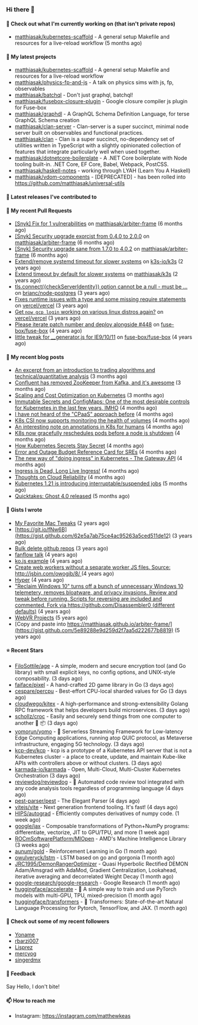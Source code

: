### Hi there 👋

#### 👷 Check out what I'm currently working on (that isn't private repos)

- [matthiasak/kubernetes-scaffold](https://github.com/matthiasak/kubernetes-scaffold) - A general setup Makefile and resources for a live-reload workflow (5 months ago)

#### 🌱 My latest projects

- [matthiasak/kubernetes-scaffold](https://github.com/matthiasak/kubernetes-scaffold) - A general setup Makefile and resources for a live-reload workflow
- [matthiasak/physics-fp-and-js](https://github.com/matthiasak/physics-fp-and-js) - A talk on physics sims with js, fp, observables
- [matthiasak/batchql](https://github.com/matthiasak/batchql) - Don&#39;t just graphql, batchql!
- [matthiasak/fusebox-closure-plugin](https://github.com/matthiasak/fusebox-closure-plugin) - Google closure compiler js plugin for Fuse-box
- [matthiasak/graphdl](https://github.com/matthiasak/graphdl) - A GraphQL Schema Definition Language, for terse GraphQL Schema creation
- [matthiasak/clan-server](https://github.com/matthiasak/clan-server) - Clan-server is a super succinct, minimal node server built on observables and functional practices.
- [matthiasak/clan](https://github.com/matthiasak/clan) - Clan is a super succinct, no-dependency set of utilities written in TypeScript with a slightly opinionated collection of features that integrate particularly well when used together.
- [matthiasak/dotnetcore-boilerplate](https://github.com/matthiasak/dotnetcore-boilerplate) - A .NET Core boilerplate with Node tooling built-in. .NET Core, EF Core, Babel, Webpack, PostCSS.
- [matthiasak/haskell-notes](https://github.com/matthiasak/haskell-notes) - working through LYAH (Learn You A Haskell)
- [matthiasak/vdom-components](https://github.com/matthiasak/vdom-components) - [DEPRECATED] - has been rolled into https://github.com/matthiasak/universal-utils

#### 🔭 Latest releases I've contributed to


#### 🔨 My recent Pull Requests

- [[Snyk] Fix for 1 vulnerabilities](https://github.com/matthiasak/arbiter-frame/pull/25) on [matthiasak/arbiter-frame](https://github.com/matthiasak/arbiter-frame) (6 months ago)
- [[Snyk] Security upgrade exorcist from 0.4.0 to 2.0.0](https://github.com/matthiasak/arbiter-frame/pull/24) on [matthiasak/arbiter-frame](https://github.com/matthiasak/arbiter-frame) (6 months ago)
- [[Snyk] Security upgrade sane from 1.7.0 to 4.0.2](https://github.com/matthiasak/arbiter-frame/pull/23) on [matthiasak/arbiter-frame](https://github.com/matthiasak/arbiter-frame) (6 months ago)
- [Extend/remove systemd timeout for slower systems](https://github.com/k3s-io/k3s/pull/226) on [k3s-io/k3s](https://github.com/k3s-io/k3s) (2 years ago)
- [Extend timeout by default for slower systems](https://github.com/matthiasak/k3s/pull/1) on [matthiasak/k3s](https://github.com/matthiasak/k3s) (2 years ago)
- [tls.connect({checkServerIdentity}) option cannot be a null - must be …](https://github.com/brianc/node-postgres/pull/1638) on [brianc/node-postgres](https://github.com/brianc/node-postgres) (3 years ago)
- [Fixes runtime issues with a type and some missing require statements](https://github.com/vercel/vercel/pull/946) on [vercel/vercel](https://github.com/vercel/vercel) (3 years ago)
- [Get `now gcp login` working on various linux distros again?](https://github.com/vercel/vercel/pull/944) on [vercel/vercel](https://github.com/vercel/vercel) (3 years ago)
- [Please iterate patch number and deploy alongside #448](https://github.com/fuse-box/fuse-box/pull/450) on [fuse-box/fuse-box](https://github.com/fuse-box/fuse-box) (4 years ago)
- [little tweak for __generator.js for IE9/10/11](https://github.com/fuse-box/fuse-box/pull/448) on [fuse-box/fuse-box](https://github.com/fuse-box/fuse-box) (4 years ago)

#### 📜 My recent blog posts

- [An excerpt from an introduction to trading algorithms and technical/quantitative analysis](https://keas.app/an-excerpt-from-an-introduction-to-trading-algorithms-and-technical-quantitative-analysis/) (3 months ago)
- [Confluent has removed ZooKeeper from Kafka, and it&#39;s awesome](https://keas.app/confluent-has-removed-zookeeper-from-kafka-and-its-awesome/) (3 months ago)
- [Scaling and Cost Optimization on Kubernetes](https://keas.app/scaling-architectures-and-costs/) (3 months ago)
- [Immutable Secrets and ConfigMaps: One of the most desirable controls for Kubernetes in the last few years, IMHO](https://keas.app/immutable-secrets-and-configmaps-one-of-the-most-desirable-controls-for-kubernetes-in-the-last-few-years-imho/) (4 months ago)
- [I have not heard of the &#34;CPaaS&#34; approach before](https://keas.app/i-have-not-heard-of-the-cpaas-approach-before/) (4 months ago)
- [K8s CSI now supports monitoring the health of volumes](https://keas.app/k8s-csi-now-supports-monitoring-the-health-of-volumes/) (4 months ago)
- [An interesting note on annotations in K8s for humans](https://keas.app/an-interesting-note-on-annotations-in-k8s-for-humans/) (4 months ago)
- [K8s now gracefully reschedules pods before a node is shutdown](https://keas.app/k8s-now-gracefully-reschedules-pods-before-a-node-is-shutdown/) (4 months ago)
- [How Kubernetes Secrets Stay Secret](https://keas.app/how-kubernetes-secrets-stay-secret/) (4 months ago)
- [Error and Outage Budget Reference Card for SREs](https://keas.app/error-and-outage-budget-reference-card-for-sres/) (4 months ago)
- [The new way of &#34;doing ingress&#34; in Kubernetes - The Gateway API](https://keas.app/the-new-way-of-doing-ingress-in-kubernetes-the-gateway-api/) (4 months ago)
- [Ingress is Dead, Long Live Ingress!](https://keas.app/ingress-is-dead-long-live-ingress/) (4 months ago)
- [Thoughts on Cloud Reliability](https://keas.app/cloud-operations-checklist/) (4 months ago)
- [Kubernetes 1.21 is introducing interruptable/suspended jobs](https://keas.app/kubernetes-1-21-is-introducing-interruptable-suspended-jobs/) (5 months ago)
- [Quicktakes: Ghost 4.0 released](https://keas.app/quicktakes-ghost-4-0-released/) (5 months ago)

#### 📓 Gists I wrote

- [My Favorite Mac Tweaks](https://gist.github.com/e94e962b3966e7e1015f4a62b5c2e7ff) (2 years ago)
- [https://git.io/fNw6B](https://gist.github.com/62e5a7ab75ce4ac95263a5ced511de12) (3 years ago)
- [Bulk delete github repos](https://gist.github.com/3213ba5e44be3b08bb84fb667d54d1e7) (3 years ago)
- [fanflow talk](https://gist.github.com/e983d8424a1e7d51f0e45f3a844a5b0e) (4 years ago)
- [ko.js example](https://gist.github.com/4a6bf89be55fb8748df99f8fc8d068e1) (4 years ago)
- [Create web workers without a separate worker JS files.
Source: http://jsbin.com/owogib/8/ ](https://gist.github.com/e7a7761a8d695c3f4ad39fc7c191243c) (4 years ago)
- [Hyper](https://gist.github.com/1004db7c17e6549102f764a43d8a602c) (4 years ago)
- [&#34;Reclaim Windows 10&#34; turns off a bunch of unnecessary Windows 10 telemetery, removes bloatware, and privacy invasions. Review and tweak before running. Scripts for reversing are included and commented. Fork via https://github.com/Disassembler0 (different defaults)](https://gist.github.com/8f110d34c51b6aca60b4e7291155b92e) (4 years ago)
- [WebVR Projects](https://gist.github.com/5771cff8f97e927d73233807d8cb968c) (5 years ago)
- [Copy and paste into https://matthiasak.github.io/arbiter-frame/](https://gist.github.com/5e89288e9d259d2f7aa5d222677b8819) (5 years ago)

#### ⭐ Recent Stars

- [FiloSottile/age](https://github.com/FiloSottile/age) - A simple, modern and secure encryption tool (and Go library) with small explicit keys, no config options, and UNIX-style composability. (3 days ago)
- [faiface/pixel](https://github.com/faiface/pixel) - A hand-crafted 2D game library in Go (3 days ago)
- [cespare/percpu](https://github.com/cespare/percpu) - Best-effort CPU-local sharded values for Go (3 days ago)
- [cloudwego/kitex](https://github.com/cloudwego/kitex) - A high-performance and strong-extensibility Golang RPC framework that helps developers build microservices. (3 days ago)
- [schollz/croc](https://github.com/schollz/croc) - Easily and securely send things from one computer to another :crocodile: :package: (3 days ago)
- [yomorun/yomo](https://github.com/yomorun/yomo) - 🦖 Serverless Streaming Framework for Low-latency Edge Computing applications, running atop QUIC protocol, as Metaverse infrastructure, engaging 5G technology. (3 days ago)
- [kcp-dev/kcp](https://github.com/kcp-dev/kcp) - kcp is a prototype of a Kubernetes API server that is not a Kubernetes cluster - a place to create, update, and maintain Kube-like APIs with controllers above or without clusters. (3 days ago)
- [karmada-io/karmada](https://github.com/karmada-io/karmada) - Open, Multi-Cloud, Multi-Cluster Kubernetes Orchestration (3 days ago)
- [reviewdog/reviewdog](https://github.com/reviewdog/reviewdog) - 🐶 Automated code review tool integrated with any code analysis tools regardless of programming language (4 days ago)
- [pest-parser/pest](https://github.com/pest-parser/pest) - The Elegant Parser (4 days ago)
- [vitejs/vite](https://github.com/vitejs/vite) - Next generation frontend tooling. It&#39;s fast! (4 days ago)
- [HIPS/autograd](https://github.com/HIPS/autograd) - Efficiently computes derivatives of numpy code. (1 week ago)
- [google/jax](https://github.com/google/jax) - Composable transformations of Python&#43;NumPy programs: differentiate, vectorize, JIT to GPU/TPU, and more (1 week ago)
- [ROCmSoftwarePlatform/MIOpen](https://github.com/ROCmSoftwarePlatform/MIOpen) - AMD&#39;s Machine Intelligence Library (3 weeks ago)
- [aunum/gold](https://github.com/aunum/gold) - Reinforcement Learning in Go (1 month ago)
- [owulveryck/lstm](https://github.com/owulveryck/lstm) - LSTM based on go and gorgonia (1 month ago)
- [JRC1995/DemonRangerOptimizer](https://github.com/JRC1995/DemonRangerOptimizer) - Quasi Hyperbolic Rectified DEMON Adam/Amsgrad with AdaMod, Gradient Centralization, Lookahead, iterative averaging and decorrelated Weight Decay (1 month ago)
- [google-research/google-research](https://github.com/google-research/google-research) - Google Research (1 month ago)
- [huggingface/accelerate](https://github.com/huggingface/accelerate) - 🚀 A simple way to train and use PyTorch models with multi-GPU, TPU, mixed-precision (1 month ago)
- [huggingface/transformers](https://github.com/huggingface/transformers) - 🤗 Transformers: State-of-the-art Natural Language Processing for Pytorch, TensorFlow, and JAX. (1 month ago)

#### 👯 Check out some of my recent followers

- [Yoname](https://github.com/Yoname)
- [rbarzi007](https://github.com/rbarzi007)
- [Lisprez](https://github.com/Lisprez)
- [mercyog](https://github.com/mercyog)
- [singerdmx](https://github.com/singerdmx)

#### 💬 Feedback

Say Hello, I don't bite!

#### 📫 How to reach me

- Instagram: https://instagram.com/matthewkeas

